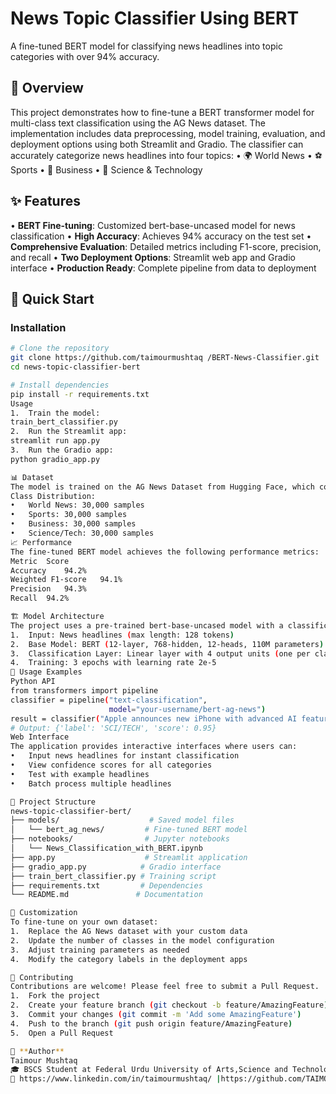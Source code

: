 # News Topic Classifier Using BERT
A fine-tuned BERT model for classifying news headlines into topic categories with over 94% accuracy.
## 📖 Overview
This project demonstrates how to fine-tune a BERT transformer model for multi-class text classification using the AG News dataset. The implementation includes data preprocessing, model training, evaluation, and deployment options using both Streamlit and Gradio.
The classifier can accurately categorize news headlines into four topics:
•	🌍 World News
•	⚽ Sports
•	💼 Business
•	🔬 Science & Technology

## ✨ Features
•	**BERT Fine-tuning**: Customized bert-base-uncased model for news classification
•	**High Accuracy**: Achieves 94% accuracy on the test set
•	**Comprehensive Evaluation**: Detailed metrics including F1-score, precision, and recall
•	**Two Deployment Options**: Streamlit web app and Gradio interface
•	**Production Ready**: Complete pipeline from data to deployment

## 🚀 Quick Start
### Installation
```bash
# Clone the repository
git clone https://github.com/taimourmushtaq /BERT-News-Classifier.git
cd news-topic-classifier-bert

# Install dependencies
pip install -r requirements.txt
Usage
1.	Train the model:
train_bert_classifier.py
2.	Run the Streamlit app:
streamlit run app.py
3.	Run the Gradio app:
python gradio_app.py

📊 Dataset
The model is trained on the AG News Dataset from Hugging Face, which contains 120,000 training samples and 7,600 testing samples across four news categories.
Class Distribution:
•	World News: 30,000 samples
•	Sports: 30,000 samples
•	Business: 30,000 samples
•	Science/Tech: 30,000 samples
📈 Performance
The fine-tuned BERT model achieves the following performance metrics:
Metric	Score
Accuracy	94.2%
Weighted F1-score	94.1%
Precision	94.3%
Recall	94.2%

🏗️ Model Architecture
The project uses a pre-trained bert-base-uncased model with a classification head fine-tuned on the AG News dataset:
1.	Input: News headlines (max length: 128 tokens)
2.	Base Model: BERT (12-layer, 768-hidden, 12-heads, 110M parameters)
3.	Classification Layer: Linear layer with 4 output units (one per class)
4.	Training: 3 epochs with learning rate 2e-5
🎯 Usage Examples
Python API
from transformers import pipeline
classifier = pipeline("text-classification", 
                      model="your-username/bert-ag-news")
result = classifier("Apple announces new iPhone with advanced AI features")
# Output: {'label': 'SCI/TECH', 'score': 0.95}
Web Interface
The application provides interactive interfaces where users can:
•	Input news headlines for instant classification
•	View confidence scores for all categories
•	Test with example headlines
•	Batch process multiple headlines

📁 Project Structure
news-topic-classifier-bert/
├── models/                    # Saved model files
│   └── bert_ag_news/         # Fine-tuned BERT model
├── notebooks/                # Jupyter notebooks
│   └── News_Classification_with_BERT.ipynb
├── app.py                    # Streamlit application
├── gradio_app.py            # Gradio interface
├── train_bert_classifier.py # Training script
├── requirements.txt         # Dependencies
└── README.md               # Documentation

🔧 Customization
To fine-tune on your own dataset:
1.	Replace the AG News dataset with your custom data
2.	Update the number of classes in the model configuration
3.	Adjust training parameters as needed
4.	Modify the category labels in the deployment apps

🤝 Contributing
Contributions are welcome! Please feel free to submit a Pull Request.
1.	Fork the project
2.	Create your feature branch (git checkout -b feature/AmazingFeature)
3.	Commit your changes (git commit -m 'Add some AmazingFeature')
4.	Push to the branch (git push origin feature/AmazingFeature)
5.	Open a Pull Request

📧 **Author**
Taimour Mushtaq
🎓 BSCS Student at Federal Urdu University of Arts,Science and Technology, Islamabad Pakistan
🔗 https://www.linkedin.com/in/taimourmushtaq/ |https://github.com/TAIMOURMUSHTAQ

